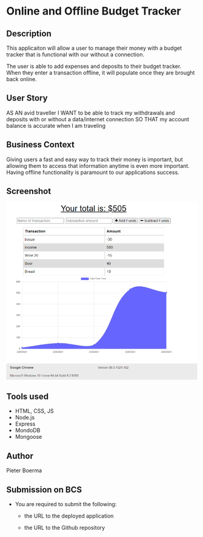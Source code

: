 # Online and Offline Budget Tracker
## Description

This applicaiton will allow a user to manage their money with a budget tracker that is functional with our without a connection. 

The user is able to add expenses and deposits to their budget tracker. When they enter a transaction offline, it will populate once they are brought back online.

## User Story
AS AN avid traveller
I WANT to be able to track my withdrawals and deposits with or without a data/internet connection
SO THAT my account balance is accurate when I am traveling

## Business Context

Giving users a fast and easy way to track their money is important, but allowing them to access that information anytime is even more important. Having offline functionality is paramount to our applications success.

## Screenshot

![Dashboard](public/assets/trackeronline.png)


## Tools used

* HTML, CSS, JS
* Node.js
* Express
* MondoDB
* Mongoose

## Author

Pieter Boerma


## Submission on BCS

* You are required to submit the following:

  * the URL to the deployed application

  * the URL to the Github repository

